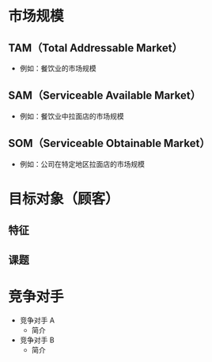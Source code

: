 # 市场规模
## TAM（Total Addressable Market）
- 例如：餐饮业的市场规模

## SAM（Serviceable Available Market）
- 例如：餐饮业中拉面店的市场规模

## SOM（Serviceable Obtainable Market）
- 例如：公司在特定地区拉面店的市场规模


# 目标对象（顾客）
## 特征

## 课题


# 竞争对手
- 竞争对手 A
    - 简介
- 竞争对手 B
    - 简介
 
